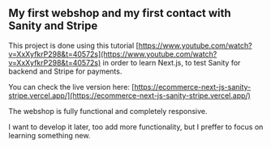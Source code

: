 ## My first webshop and my first contact with Sanity and Stripe

This project is done using this tutorial [https://www.youtube.com/watch?v=XxXyfkrP298&t=40572s](https://www.youtube.com/watch?v=XxXyfkrP298&t=40572s) in order to learn Next.js, to test Sanity for backend and Stripe for payments.

You can check the live version here: [https://ecommerce-next-js-sanity-stripe.vercel.app/](https://ecommerce-next-js-sanity-stripe.vercel.app/)

The webshop is fully functional and completely responsive.

I want to develop it later, too add more functionality, but I preffer to focus on learning something new.
